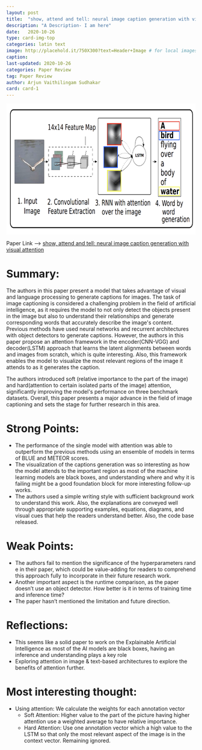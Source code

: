 ```yaml
---
layout: post
title:  "show, attend and tell: neural image caption generation with visual attention"
description: "A Description- I am here"
date:   2020-10-26 
type: card-img-top
categories: latin text
image: http://placehold.it/750X300?text=Header+Image # for local images, place in /assets/img/posts/
caption:
last-updated: 2020-10-26 
categories: Paper Review
tag: Paper Review
author: Arjun Vaithilingam Sudhakar
card: card-1
---
```

<!-- ![key image](/assets/img/posts/cr_show_attend_tell.png) -->
<a href="url"><img src="/assets/img/posts/cr_show_attend_tell.png" align="center" height="350" width="750" ></a>

Paper Link --> [show, attend and tell: neural image caption generation with visual attention](https://arxiv.org/abs/1502.03044)
# Summary:

The authors in this paper present a model that takes advantage of visual and language processing to generate captions for images. The task of image captioning is considered a challenging problem in the field of artificial intelligence, as it requires the model to not only detect the objects present in the image but also to understand their relationships and generate corresponding words that accurately describe the image's content. 
Previous methods have used neural networks and recurrent architectures with object detectors to generate captions. However, the authors in this paper propose an attention framework in the encoder(CNN-VGG) and decoder(LSTM) approach that learns the latent alignments between words and images from scratch, which is quite interesting. Also, this framework enables the model to visualize the most relevant regions of the image it attends to as it generates the caption. 

The authors introduced soft (relative importance to the part of the image) and hard(attention to certain isolated parts of the image) attention, significantly improving the model's performance on three benchmark datasets. Overall, this paper presents a major advance in the field of image captioning and sets the stage for further research in this area.

# Strong Points:
- The performance of the single model with attention was able to outperform the previous methods using an ensemble of models in terms of BLUE and METEOR scores.
- The visualization of the captions generation was so interesting as how the model attends to the important region as most of the machine learning models are black boxes, and understanding where and why it is failing might be a good foundation block for more interesting follow-up works.
- The authors used a simple writing style with sufficient background work to understand this work. Also,  the explanations are conveyed well through appropriate supporting examples, equations, diagrams, and visual cues that help the readers understand better. Also, the code base released.

# Weak Points:
- The authors fail to mention the significance of the hyperparameters rand e in their paper, which could be value-adding for readers to comprehend this approach fully to incorporate in their future research work.
- Another important aspect is the runtime comparison, as the paper doesn’t use an object detector. How better is it in terms of training time and inference time?
- The paper hasn’t mentioned the limitation and future direction. 

# Reflections:
- This seems like a solid paper to work on the Explainable Artificial Intelligence as most of the AI models are black boxes, having an inference and understanding plays a key role
- Exploring attention in image & text-based architectures to explore the benefits of attention further.

# Most interesting thought: 
- Using attention: We calculate the weights for each annotation vector
  - Soft Attention: Higher value to the part of the picture having higher attention use a weighted average to have relative importance.
  - Hard Attention: Use one annotation vector which a high value to the LSTM so that only the most relevant aspect of the image is in the context vector. Remaining ignored. 

